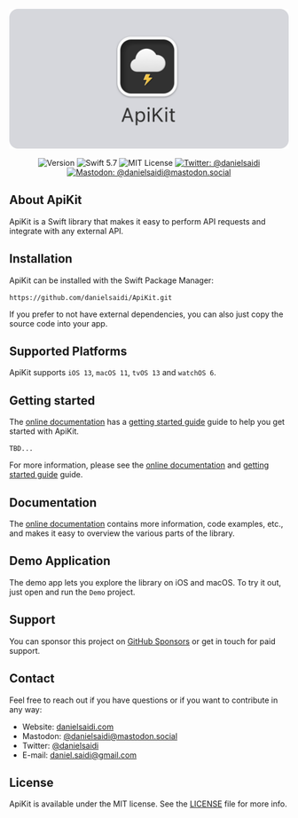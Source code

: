 <p align="center">
    <img src ="Resources/Logo_GitHub.png" alt="ApiKit Logo" title="ApiKit" width=600 />
</p>

<p align="center">
    <img src="https://img.shields.io/github/v/release/danielsaidi/ApiKit?color=%2300550&sort=semver" alt="Version" title="Version" />
    <img src="https://img.shields.io/badge/swift-5.7-orange.svg" alt="Swift 5.7" title="Swift 5.7" />
    <img src="https://img.shields.io/github/license/danielsaidi/ApiKit" alt="MIT License" title="MIT License" />
    <a href="https://twitter.com/danielsaidi">
        <img src="https://img.shields.io/twitter/url?label=Twitter&style=social&url=https%3A%2F%2Ftwitter.com%2Fdanielsaidi" alt="Twitter: @danielsaidi" title="Twitter: @danielsaidi" />
    </a>
    <a href="https://mastodon.social/@danielsaidi">
        <img src="https://img.shields.io/mastodon/follow/000253346?label=mastodon&style=social" alt="Mastodon: @danielsaidi@mastodon.social" title="Mastodon: @danielsaidi@mastodon.social" />
    </a>
</p>


## About ApiKit

ApiKit is a Swift library that makes it easy to perform API requests and integrate with any external API.



## Installation

ApiKit can be installed with the Swift Package Manager:

```
https://github.com/danielsaidi/ApiKit.git
```

If you prefer to not have external dependencies, you can also just copy the source code into your app.



## Supported Platforms

ApiKit supports `iOS 13`, `macOS 11`, `tvOS 13` and `watchOS 6`.



## Getting started

The [online documentation][Documentation] has a [getting started guide][Getting-Started] guide to help you get started with ApiKit.

```
TBD...
```

For more information, please see the [online documentation][Documentation] and [getting started guide][Getting-Started] guide. 



## Documentation

The [online documentation][Documentation] contains more information, code examples, etc., and makes it easy to overview the various parts of the library.



## Demo Application

The demo app lets you explore the library on iOS and macOS. To try it out, just open and run the `Demo` project.



## Support

You can sponsor this project on [GitHub Sponsors][Sponsors] or get in touch for paid support.



## Contact

Feel free to reach out if you have questions or if you want to contribute in any way:

* Website: [danielsaidi.com][Website]
* Mastodon: [@danielsaidi@mastodon.social][Mastodon]
* Twitter: [@danielsaidi][Twitter]
* E-mail: [daniel.saidi@gmail.com][Email]



## License

ApiKit is available under the MIT license. See the [LICENSE][License] file for more info.



[Email]: mailto:daniel.saidi@gmail.com
[Website]: https://www.danielsaidi.com
[Twitter]: https://www.twitter.com/danielsaidi
[Mastodon]: https://mastodon.social/@danielsaidi
[Sponsors]: https://github.com/sponsors/danielsaidi

[Documentation]: https://danielsaidi.github.io/ApiKit/documentation/apikit/
[Getting-Started]: https://danielsaidi.github.io/ApiKit/documentation/apikit/getting-started
[License]: https://github.com/danielsaidi/ApiKit/blob/master/LICENSE
